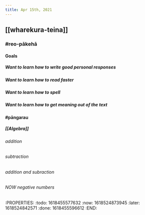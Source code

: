 ```yaml
---
title: Apr 15th, 2021
---
```


## [[wharekura-teina]]
### #reo-pākehā
#### Goals
##### Want to learn how to write good personal responses
##### Want to learn how to read faster
##### Want to learn how to spell
##### Want to learn how to get meaning out of the text
#### #pāngarau
##### [[Algebra]]
###### addition
###### subtraction
###### addition and subraction
###### NOW negative numbers
:PROPERTIES:
:todo: 1618455577632
:now: 1618524873945
:later: 1618524842571
:done: 1618455596612
:END:
######

